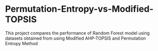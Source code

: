 # Permutation-Entropy-vs-Modified-TOPSIS
This project compares the performance of Random Forest model using datasets obtained from using Modified AHP-TOPSIS and Permutation Entropy Method
